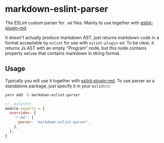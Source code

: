 # markdown-eslint-parser

The ESLint custom parser for `.md` files. Mainly to use together with
[eslint-plugin-md](https://github.com/leo-buneev/eslint-plugin-md).

It doesn't actually produce markdown AST, just returns markdown code in a format acceptable by `eslint` for use with
`eslint-plugin-md`. To be clear, it returns Js AST with an empty "Program" node, but this node contains property
`mdCode` that contains markdown in string format.

## Usage

Typically you will use it together with [eslint-plugin-md](https://github.com/leo-buneev/eslint-plugin-md). To use
parser as a standalone package, just specify it in your `eslintrc`:

```bash
yarn add -D markdown-eslint-parser
```

```js
// .eslintrc
module.exports = {
  overrides: {
    '*.md': {
      parser: 'markdown-eslint-parser',
    },
  },
}
```
